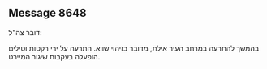## Message 8648

דובר צה"ל:

בהמשך להתרעה במרחב העיר אילת, מדובר בזיהוי שווא. התרעה על ירי רקטות וטילים הופעלה בעקבות שיגור המיירט.

